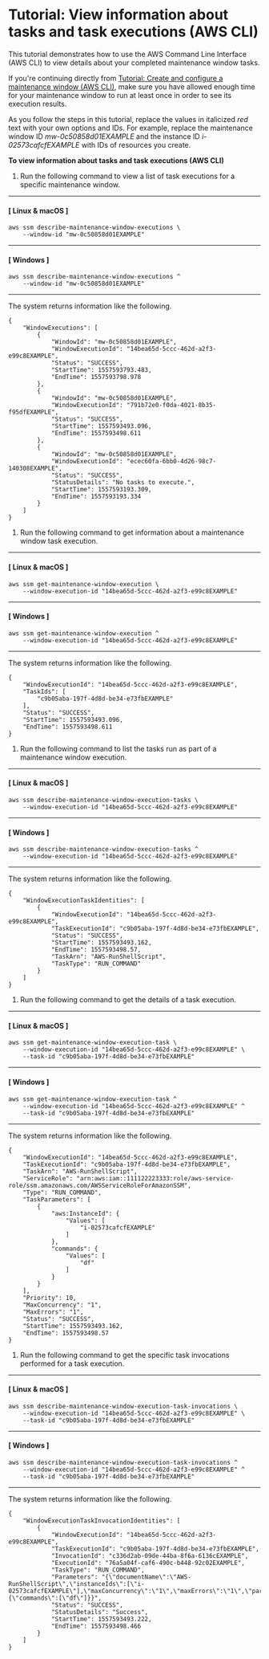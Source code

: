 # Tutorial: View information about tasks and task executions \(AWS CLI\)<a name="mw-cli-tutorial-task-info"></a>

This tutorial demonstrates how to use the AWS Command Line Interface \(AWS CLI\) to view details about your completed maintenance window tasks\. 

If you're continuing directly from [Tutorial: Create and configure a maintenance window \(AWS CLI\)](maintenance-windows-cli-tutorials-create.md), make sure you have allowed enough time for your maintenance window to run at least once in order to see its execution results\.

As you follow the steps in this tutorial, replace the values in italicized *red* text with your own options and IDs\. For example, replace the maintenance window ID *mw\-0c50858d01EXAMPLE* and the instance ID *i\-02573cafcfEXAMPLE* with IDs of resources you create\.

**To view information about tasks and task executions \(AWS CLI\)**

1. Run the following command to view a list of task executions for a specific maintenance window\.

------
#### [ Linux & macOS ]

   ```
   aws ssm describe-maintenance-window-executions \
       --window-id "mw-0c50858d01EXAMPLE"
   ```

------
#### [ Windows ]

   ```
   aws ssm describe-maintenance-window-executions ^
       --window-id "mw-0c50858d01EXAMPLE"
   ```

------

   The system returns information like the following\.

   ```
   {
       "WindowExecutions": [
           {
               "WindowId": "mw-0c50858d01EXAMPLE",
               "WindowExecutionId": "14bea65d-5ccc-462d-a2f3-e99c8EXAMPLE",
               "Status": "SUCCESS",
               "StartTime": 1557593793.483,
               "EndTime": 1557593798.978
           },
           {
               "WindowId": "mw-0c50858d01EXAMPLE",
               "WindowExecutionId": "791b72e0-f0da-4021-8b35-f95dfEXAMPLE",
               "Status": "SUCCESS",
               "StartTime": 1557593493.096,
               "EndTime": 1557593498.611
           },
           {
               "WindowId": "mw-0c50858d01EXAMPLE",
               "WindowExecutionId": "ecec60fa-6bb0-4d26-98c7-140308EXAMPLE",
               "Status": "SUCCESS",
               "StatusDetails": "No tasks to execute.",
               "StartTime": 1557593193.309,
               "EndTime": 1557593193.334
           }
       ]
   }
   ```

1. Run the following command to get information about a maintenance window task execution\.

------
#### [ Linux & macOS ]

   ```
   aws ssm get-maintenance-window-execution \
       --window-execution-id "14bea65d-5ccc-462d-a2f3-e99c8EXAMPLE"
   ```

------
#### [ Windows ]

   ```
   aws ssm get-maintenance-window-execution ^
       --window-execution-id "14bea65d-5ccc-462d-a2f3-e99c8EXAMPLE"
   ```

------

   The system returns information like the following\.

   ```
   {
       "WindowExecutionId": "14bea65d-5ccc-462d-a2f3-e99c8EXAMPLE",
       "TaskIds": [
           "c9b05aba-197f-4d8d-be34-e73fbEXAMPLE"
       ],
       "Status": "SUCCESS",
       "StartTime": 1557593493.096,
       "EndTime": 1557593498.611
   }
   ```

1. Run the following command to list the tasks run as part of a maintenance window execution\.

------
#### [ Linux & macOS ]

   ```
   aws ssm describe-maintenance-window-execution-tasks \
       --window-execution-id "14bea65d-5ccc-462d-a2f3-e99c8EXAMPLE"
   ```

------
#### [ Windows ]

   ```
   aws ssm describe-maintenance-window-execution-tasks ^
       --window-execution-id "14bea65d-5ccc-462d-a2f3-e99c8EXAMPLE"
   ```

------

   The system returns information like the following\.

   ```
   {
       "WindowExecutionTaskIdentities": [
           {
               "WindowExecutionId": "14bea65d-5ccc-462d-a2f3-e99c8EXAMPLE",
               "TaskExecutionId": "c9b05aba-197f-4d8d-be34-e73fbEXAMPLE",
               "Status": "SUCCESS",
               "StartTime": 1557593493.162,
               "EndTime": 1557593498.57,
               "TaskArn": "AWS-RunShellScript",
               "TaskType": "RUN_COMMAND"
           }
       ]
   }
   ```

1. Run the following command to get the details of a task execution\.

------
#### [ Linux & macOS ]

   ```
   aws ssm get-maintenance-window-execution-task \
       --window-execution-id "14bea65d-5ccc-462d-a2f3-e99c8EXAMPLE" \
       --task-id "c9b05aba-197f-4d8d-be34-e73fbEXAMPLE"
   ```

------
#### [ Windows ]

   ```
   aws ssm get-maintenance-window-execution-task ^
       --window-execution-id "14bea65d-5ccc-462d-a2f3-e99c8EXAMPLE" ^
       --task-id "c9b05aba-197f-4d8d-be34-e73fbEXAMPLE"
   ```

------

   The system returns information like the following\.

   ```
   {
       "WindowExecutionId": "14bea65d-5ccc-462d-a2f3-e99c8EXAMPLE",
       "TaskExecutionId": "c9b05aba-197f-4d8d-be34-e73fbEXAMPLE",
       "TaskArn": "AWS-RunShellScript",
       "ServiceRole": "arn:aws:iam::111122223333:role/aws-service-role/ssm.amazonaws.com/AWSServiceRoleForAmazonSSM",
       "Type": "RUN_COMMAND",
       "TaskParameters": [
           {
               "aws:InstanceId": {
                   "Values": [
                       "i-02573cafcfEXAMPLE"
                   ]
               },
               "commands": {
                   "Values": [
                       "df"
                   ]
               }
           }
       ],
       "Priority": 10,
       "MaxConcurrency": "1",
       "MaxErrors": "1",
       "Status": "SUCCESS",
       "StartTime": 1557593493.162,
       "EndTime": 1557593498.57
   }
   ```

1. Run the following command to get the specific task invocations performed for a task execution\.

------
#### [ Linux & macOS ]

   ```
   aws ssm describe-maintenance-window-execution-task-invocations \
       --window-execution-id "14bea65d-5ccc-462d-a2f3-e99c8EXAMPLE" \
       --task-id "c9b05aba-197f-4d8d-be34-e73fbEXAMPLE"
   ```

------
#### [ Windows ]

   ```
   aws ssm describe-maintenance-window-execution-task-invocations ^
       --window-execution-id "14bea65d-5ccc-462d-a2f3-e99c8EXAMPLE" ^
       --task-id "c9b05aba-197f-4d8d-be34-e73fbEXAMPLE"
   ```

------

   The system returns information like the following\.

   ```
   {
       "WindowExecutionTaskInvocationIdentities": [
           {
               "WindowExecutionId": "14bea65d-5ccc-462d-a2f3-e99c8EXAMPLE",
               "TaskExecutionId": "c9b05aba-197f-4d8d-be34-e73fbEXAMPLE",
               "InvocationId": "c336d2ab-09de-44ba-8f6a-6136cEXAMPLE",
               "ExecutionId": "76a5a04f-caf6-490c-b448-92c02EXAMPLE",
               "TaskType": "RUN_COMMAND",
               "Parameters": "{\"documentName\":\"AWS-RunShellScript\",\"instanceIds\":[\"i-02573cafcfEXAMPLE\"],\"maxConcurrency\":\"1\",\"maxErrors\":\"1\",\"parameters\":{\"commands\":[\"df\"]}}",
               "Status": "SUCCESS",
               "StatusDetails": "Success",
               "StartTime": 1557593493.222,
               "EndTime": 1557593498.466
           }
       ]
   }
   ```